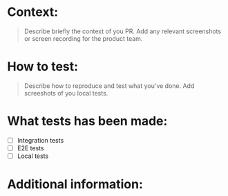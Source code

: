 # Context: 
> Describe briefly the context of you PR. Add any relevant screenshots or screen recording for the product team.

# How to test:  
> Describe how to reproduce and test what you've done. Add screeshots of you local tests. 

# What tests has been made: 
- [ ] Integration tests
- [ ] E2E tests
- [ ] Local tests

# Additional information:
